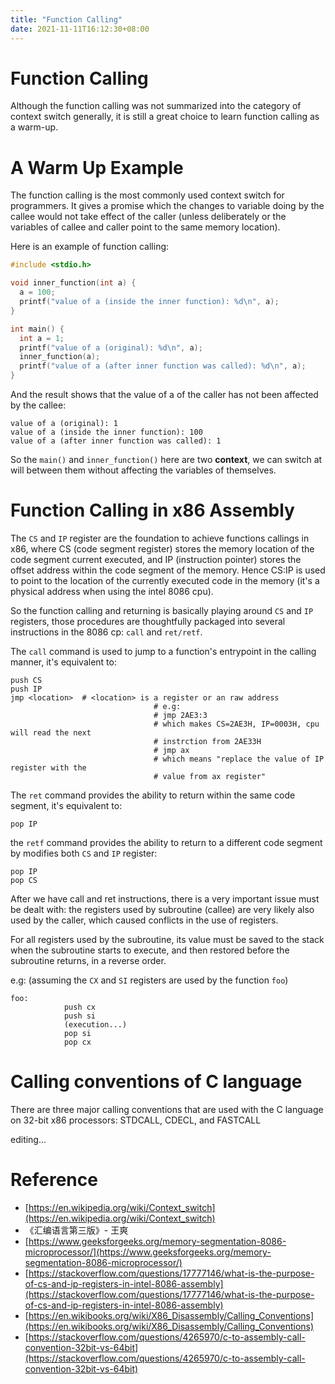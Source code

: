 ```yaml
---
title: "Function Calling"
date: 2021-11-11T16:12:30+08:00
---
```


# Function Calling

Although the function calling was not summarized into the category of context switch generally, it is still a great choice to learn function calling as a warm-up.

# A Warm Up Example

The function calling is the most commonly used context switch for programmers. It gives a promise which the changes to variable doing by the callee would not take effect of the caller (unless deliberately or the variables of callee and caller point to the same memory location).

Here is an example of function calling:

```c
#include <stdio.h>

void inner_function(int a) {
  a = 100;
  printf("value of a (inside the inner function): %d\n", a);
}

int main() {
  int a = 1;
  printf("value of a (original): %d\n", a);
  inner_function(a);
  printf("value of a (after inner function was called): %d\n", a);
}
```

And the result shows that the value of a of the caller has not been affected by the callee:

```
value of a (original): 1
value of a (inside the inner function): 100
value of a (after inner function was called): 1
```

So the `main()` and `inner_function()` here are two **context**, we can switch at will between them without affecting the variables of themselves.

# Function Calling in x86 Assembly

The `CS` and `IP` register are the foundation to achieve functions callings in x86, where CS (code segment register) stores the memory location of the code segment current executed, and IP (instruction pointer) stores the offset address within the code segment of the memory. Hence CS:IP is used to point to the location of the currently executed code in the memory (it's a physical address when using the intel 8086 cpu).

So the function calling and returning is basically playing around `CS` and `IP` registers, those procedures are thoughtfully packaged into several instructions in the 8086 cp: `call` and `ret/retf`.

The `call` command is used to jump to a function's entrypoint in the calling manner, it's equivalent to:

```
push CS
push IP
jmp <location>  # <location> is a register or an raw address
								# e.g:
								# jmp 2AE3:3
								# which makes CS=2AE3H, IP=0003H, cpu will read the next
								# instrction from 2AE33H
								# jmp ax
								# which means "replace the value of IP register with the
								# value from ax register"
```

The `ret` command provides the ability to return within the same code segment, it's equivalent to:

```
pop IP
```

 the `retf` command provides the ability to return to a different code segment by modifies both `CS` and `IP` register:

```
pop IP
pop CS
```

After we have call and ret instructions, there is a very important issue must be dealt with: the registers used by subroutine (callee) are very likely also used by the caller, which caused conflicts in the use of registers.

For all registers used by the subroutine, its value must be saved to the stack when the subroutine starts to execute, and then restored before the subroutine returns, in a reverse order.

e.g: (assuming the `CX` and `SI` registers are used by the function `foo`)

```
foo:
			push cx
			push si
			(execution...)
			pop si
			pop cx
```

# Calling conventions of C language

There are three major calling conventions that are used with the C language on 32-bit x86 processors: STDCALL, CDECL, and FASTCALL

editing...

# Reference

- [https://en.wikipedia.org/wiki/Context_switch](https://en.wikipedia.org/wiki/Context_switch)
- 《汇编语言第三版》- 王爽
- [https://www.geeksforgeeks.org/memory-segmentation-8086-microprocessor/](https://www.geeksforgeeks.org/memory-segmentation-8086-microprocessor/)
- [https://stackoverflow.com/questions/17777146/what-is-the-purpose-of-cs-and-ip-registers-in-intel-8086-assembly](https://stackoverflow.com/questions/17777146/what-is-the-purpose-of-cs-and-ip-registers-in-intel-8086-assembly)
- [https://en.wikibooks.org/wiki/X86_Disassembly/Calling_Conventions](https://en.wikibooks.org/wiki/X86_Disassembly/Calling_Conventions)
- [https://stackoverflow.com/questions/4265970/c-to-assembly-call-convention-32bit-vs-64bit](https://stackoverflow.com/questions/4265970/c-to-assembly-call-convention-32bit-vs-64bit)